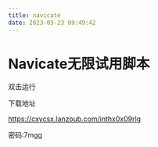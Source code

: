 ```yaml
---
title: navicate
date: 2023-05-23 09:49:42
---
```


# Navicate无限试用脚本

双击运行

下载地址

https://cxycsx.lanzoub.com/inthx0x09rlg

密码:7mgg
